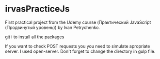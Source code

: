 # irvasPracticeJs

First practical project from the Udemy course (Практический JavaScript (Продвинутый уровень)) by Ivan Petrychenko.

git i to install all the packages

If you want to check POST requests you you need to simulate apropriate server. I used open-server. Don't forget to change the directory in gulp file.
